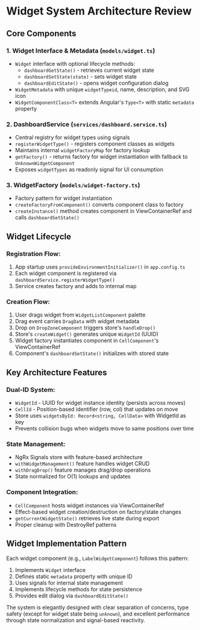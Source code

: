 # Widget System Architecture Review

## Core Components

### 1. Widget Interface & Metadata (`models/widget.ts`)
- `Widget` interface with optional lifecycle methods:
  - `dashboardGetState()` - retrieves current widget state
  - `dashboardSetState(state)` - sets widget state
  - `dashboardEditState()` - opens widget configuration dialog
- `WidgetMetadata` with unique `widgetTypeid`, name, description, and SVG icon
- `WidgetComponentClass<T>` extends Angular's `Type<T>` with static `metadata` property

### 2. DashboardService (`services/dashboard.service.ts`)
- Central registry for widget types using signals
- `registerWidgetType()` - registers component classes as widgets
- Maintains internal `widgetFactoryMap` for factory lookup
- `getFactory()` - returns factory for widget instantiation with fallback to `UnknownWidgetComponent`
- Exposes `widgetTypes` as readonly signal for UI consumption

### 3. WidgetFactory (`models/widget-factory.ts`)
- Factory pattern for widget instantiation
- `createFactoryFromComponent()` converts component class to factory
- `createInstance()` method creates component in ViewContainerRef and calls `dashboardSetState()`

## Widget Lifecycle

### Registration Flow:
1. App startup uses `provideEnvironmentInitializer()` in `app.config.ts`
2. Each widget component is registered via `dashboardService.registerWidgetType()`
3. Service creates factory and adds to internal map

### Creation Flow:
1. User drags widget from `WidgetListComponent` palette
2. Drag event carries `DragData` with widget metadata
3. Drop on `DropZoneComponent` triggers store's `handleDrop()`
4. Store's `createWidget()` generates unique `WidgetId` (UUID)
5. Widget factory instantiates component in `CellComponent`'s ViewContainerRef
6. Component's `dashboardSetState()` initializes with stored state

## Key Architecture Features

### Dual-ID System:
- `WidgetId` - UUID for widget instance identity (persists across moves)
- `CellId` - Position-based identifier (row, col) that updates on move
- Store uses `widgetsById: Record<string, CellData>` with WidgetId as key
- Prevents collision bugs when widgets move to same positions over time

### State Management:
- NgRx Signals store with feature-based architecture
- `withWidgetManagement()` feature handles widget CRUD
- `withDragDrop()` feature manages drag/drop operations
- State normalized for O(1) lookups and updates

### Component Integration:
- `CellComponent` hosts widget instances via ViewContainerRef
- Effect-based widget creation/destruction on factory/state changes
- `getCurrentWidgetState()` retrieves live state during export
- Proper cleanup with DestroyRef patterns

## Widget Implementation Pattern

Each widget component (e.g., `LabelWidgetComponent`) follows this pattern:
1. Implements `Widget` interface
2. Defines static `metadata` property with unique ID
3. Uses signals for internal state management
4. Implements lifecycle methods for state persistence
5. Provides edit dialog via `dashboardEditState()`

The system is elegantly designed with clear separation of concerns, type safety (except for widget state being `unknown`), and excellent performance through state normalization and signal-based reactivity.
